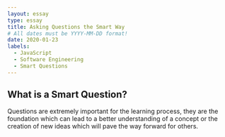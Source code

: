 ```yaml
---
layout: essay
type: essay
title: Asking Questions the Smart Way
# All dates must be YYYY-MM-DD format!
date: 2020-01-23
labels:
  - JavaScript
  - Software Engineering
  - Smart Questions
---
```


## What is a Smart Question?

Questions are extremely important for the learning process, they are the foundation which can lead to a better understanding of a concept or the creation of new ideas which will pave the way forward for others. 
